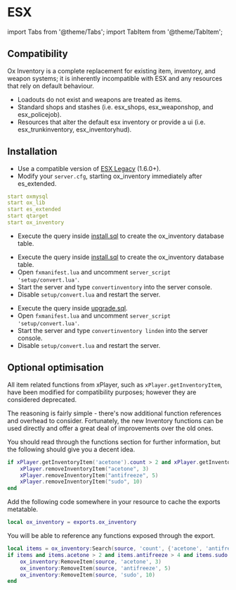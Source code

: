 # ESX

import Tabs from '@theme/Tabs';
import TabItem from '@theme/TabItem';

## Compatibility

Ox Inventory is a complete replacement for existing item, inventory, and weapon systems; it is inherently incompatible with ESX and any resources that rely on default behaviour.

- Loadouts do not exist and weapons are treated as items.
- Standard shops and stashes (i.e. esx_shops, esx_weaponshop, and esx_policejob).
- Resources that alter the default esx inventory or provide a ui (i.e. esx_trunkinventory, esx_inventoryhud).

## Installation

- Use a compatible version of [ESX Legacy](https://github.com/esx-framework/esx-legacy) (1.6.0+).
- Modify your `server.cfg`, starting ox_inventory immediately after es_extended.

```yaml
start oxmysql
start ox_lib
start es_extended
start qtarget
start ox_inventory
```

<Tabs>
<TabItem value="fresh" label="Clean install" default>

- Execute the query inside [install.sql](https://github.com/overextended/ox_inventory/blob/main/setup/install.sql) to create the ox_inventory database table.

</TabItem>
<TabItem value="convert_esx" label="Convert ESX">

- Execute the query inside [install.sql](https://github.com/overextended/ox_inventory/blob/main/setup/install.sql) to create the ox_inventory database table.
- Open `fxmanifest.lua` and uncomment `server_script 'setup/convert.lua'`.
- Start the server and type `convertinventory` into the server console.
- Disable `setup/convert.lua` and restart the server.

</TabItem>
<TabItem value="convert_linden" label="Upgrade from Linden Inventory">

- Execute the query inside [upgrade.sql](https://github.com/overextended/ox_inventory/blob/main/setup/upgrade.sql).
- Open `fxmanifest.lua` and uncomment `server_script 'setup/convert.lua'`.
- Start the server and type `convertinventory linden` into the server console.
- Disable `setup/convert.lua` and restart the server.

</TabItem>
</Tabs>

## Optional optimisation

All item related functions from xPlayer, such as `xPlayer.getInventoryItem`, have been modified for compatibility purposes; however they are considered deprecated.

The reasoning is fairly simple - there's now additional function references and overhead to consider. Fortunately, the new Inventory functions can be used directly and offer a great deal of improvements over the old ones.

You should read through the functions section for further information, but the following should give you a decent idea.

<Tabs>
<TabItem value="esx" label="ESX">

```lua
if xPlayer.getInventoryItem('acetone').count > 2 and xPlayer.getInventoryItem('antifreeze').count > 4 and xPlayer.getInventoryItem('sudo').count > 9 then
    xPlayer.removeInventoryItem("acetone", 3)
    xPlayer.removeInventoryItem("antifreeze", 5)
    xPlayer.removeInventoryItem("sudo", 10)
end
```

</TabItem>
<TabItem value="inventory" label="Inventory">

Add the following code somewhere in your resource to cache the exports metatable.

```lua
local ox_inventory = exports.ox_inventory
```

You will be able to reference any functions exposed through the export.

```lua
local items = ox_inventory:Search(source, 'count', {'acetone', 'antifreeze', 'sudo'})
if items and items.acetone > 2 and items.antifreeze > 4 and items.sudo > 9 then
    ox_inventory:RemoveItem(source, 'acetone', 3)
    ox_inventory:RemoveItem(source, 'antifreeze', 5)
    ox_inventory:RemoveItem(source, 'sudo', 10)
end
```

</TabItem>
</Tabs>

